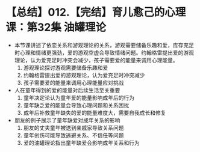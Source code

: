 # 【总结】012.【完结】育儿愈己的心理课：第32集 油罐理论

-   本节课讲述了依恋关系和游观理论的关系，游观需要储备乐趣和爱，库存充足时心理和情绪更强劲，爱的游观空虚会导致情绪问题。约翰格雷提出爱的游观理论，认为爱充足时冲突会减少，孩子需要爱的能量来调用心理能量。
    1.  游观理论探讨游观需要储备乐趣和爱
    2.  约翰格雷提出爱的游观理论，认为爱充足时冲突减少
    3.  孩子需要爱的能量来调用心理能量应对挑战
-   人在童年得到的爱的能量对后续生活至关重要
    1.  童年决定论认为童年爱的能量影响成年后的行为
    2.  童年缺乏爱的能量会导致心理问题和关系困扰
    3.  成年后补救童年缺失的爱的能量难度大，需要自我成长和修复
-   朋友的例子展示了童年缺爱对成年关系的影响
    1.  朋友的丈夫童年被送到亲戚家导致关系问题
    2.  童年创伤可能导致逃避关系、不信任等问题
    3.  爱的油罐理论指出童年缺爱会影响成年关系和行为